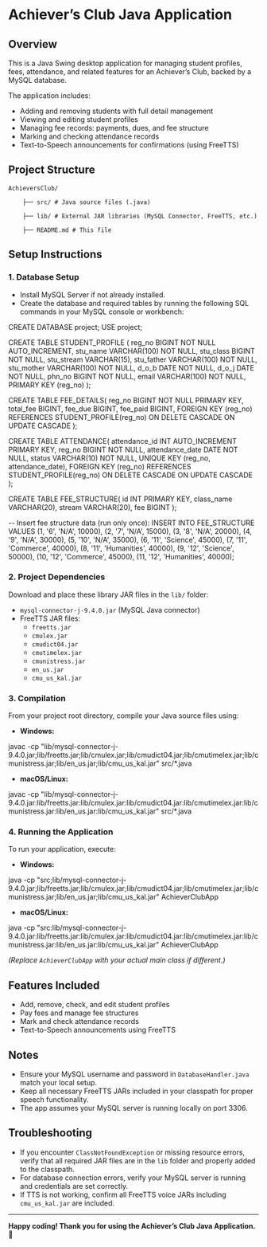 # Achiever’s Club Java Application

## Overview

This is a Java Swing desktop application for managing student profiles, fees, attendance, and related features for an Achiever’s Club, backed by a MySQL database.

The application includes:

- Adding and removing students with full detail management
- Viewing and editing student profiles
- Managing fee records: payments, dues, and fee structure
- Marking and checking attendance records
- Text-to-Speech announcements for confirmations (using FreeTTS)

## Project Structure

    AchieversClub/

        ├── src/ # Java source files (.java)

        ├── lib/ # External JAR libraries (MySQL Connector, FreeTTS, etc.)

        ├── README.md # This file

## Setup Instructions

### 1. Database Setup

- Install MySQL Server if not already installed.
- Create the database and required tables by running the following SQL commands in your MySQL console or workbench:

CREATE DATABASE project;
USE project;

CREATE TABLE STUDENT_PROFILE (
reg_no BIGINT NOT NULL AUTO_INCREMENT,
stu_name VARCHAR(100) NOT NULL,
stu_class BIGINT NOT NULL,
stu_stream VARCHAR(15),
stu_father VARCHAR(100) NOT NULL,
stu_mother VARCHAR(100) NOT NULL,
d_o_b DATE NOT NULL,
d_o_j DATE NOT NULL,
phn_no BIGINT NOT NULL,
email VARCHAR(100) NOT NULL,
PRIMARY KEY (reg_no)
);

CREATE TABLE FEE_DETAILS(
reg_no BIGINT NOT NULL PRIMARY KEY,
total_fee BIGINT,
fee_due BIGINT,
fee_paid BIGINT,
FOREIGN KEY (reg_no) REFERENCES STUDENT_PROFILE(reg_no) ON DELETE CASCADE ON UPDATE CASCADE
);

CREATE TABLE ATTENDANCE(
attendance_id INT AUTO_INCREMENT PRIMARY KEY,
reg_no BIGINT NOT NULL,
attendance_date DATE NOT NULL,
status VARCHAR(10) NOT NULL,
UNIQUE KEY (reg_no, attendance_date),
FOREIGN KEY (reg_no) REFERENCES STUDENT_PROFILE(reg_no) ON DELETE CASCADE ON UPDATE CASCADE
);

CREATE TABLE FEE_STRUCTURE(
id INT PRIMARY KEY,
class_name VARCHAR(20),
stream VARCHAR(20),
fee BIGINT
);

-- Insert fee structure data (run only once):
INSERT INTO FEE_STRUCTURE VALUES
(1, '6', 'N/A', 10000), (2, '7', 'N/A', 15000), (3, '8', 'N/A', 20000),
(4, '9', 'N/A', 30000), (5, '10', 'N/A', 35000), (6, '11', 'Science', 45000),
(7, '11', 'Commerce', 40000), (8, '11', 'Humanities', 40000), (9, '12', 'Science', 50000),
(10, '12', 'Commerce', 45000), (11, '12', 'Humanities', 40000);

### 2. Project Dependencies

Download and place these library JAR files in the `lib/` folder:

- `mysql-connector-j-9.4.0.jar` (MySQL Java connector)
- FreeTTS JAR files:
    - `freetts.jar`
    - `cmulex.jar`
    - `cmudict04.jar`
    - `cmutimelex.jar`
    - `cmunistress.jar`
    - `en_us.jar`
    - `cmu_us_kal.jar`

### 3. Compilation

From your project root directory, compile your Java source files using:

- **Windows:**

javac -cp "lib/mysql-connector-j-9.4.0.jar;lib/freetts.jar;lib/cmulex.jar;lib/cmudict04.jar;lib/cmutimelex.jar;lib/cmunistress.jar;lib/en_us.jar;lib/cmu_us_kal.jar" src/*.java

- **macOS/Linux:**

javac -cp "lib/mysql-connector-j-9.4.0.jar:lib/freetts.jar:lib/cmulex.jar:lib/cmudict04.jar:lib/cmutimelex.jar:lib/cmunistress.jar:lib/en_us.jar:lib/cmu_us_kal.jar" src/*.java


### 4. Running the Application

To run your application, execute:

- **Windows:**

java -cp "src;lib/mysql-connector-j-9.4.0.jar;lib/freetts.jar;lib/cmulex.jar;lib/cmudict04.jar;lib/cmutimelex.jar;lib/cmunistress.jar;lib/en_us.jar;lib/cmu_us_kal.jar" AchieverClubApp


- **macOS/Linux:**

java -cp "src:lib/mysql-connector-j-9.4.0.jar:lib/freetts.jar:lib/cmulex.jar:lib/cmudict04.jar:lib/cmutimelex.jar:lib/cmunistress.jar:lib/en_us.jar:lib/cmu_us_kal.jar" AchieverClubApp


*(Replace `AchieverClubApp` with your actual main class if different.)*

## Features Included

- Add, remove, check, and edit student profiles
- Pay fees and manage fee structures
- Mark and check attendance records
- Text-to-Speech announcements using FreeTTS

## Notes

- Ensure your MySQL username and password in `DatabaseHandler.java` match your local setup.
- Keep all necessary FreeTTS JARs included in your classpath for proper speech functionality.
- The app assumes your MySQL server is running locally on port 3306.

## Troubleshooting

- If you encounter `ClassNotFoundException` or missing resource errors, verify that all required JAR files are in the `lib` folder and properly added to the classpath.
- For database connection errors, verify your MySQL server is running and credentials are set correctly.
- If TTS is not working, confirm all FreeTTS voice JARs including `cmu_us_kal.jar` are included.

---

**Happy coding! Thank you for using the Achiever’s Club Java Application. 🚀**